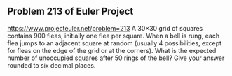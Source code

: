 ## Problem 213 of Euler Project 
https://www.projecteuler.net/problem=213
A 30×30 grid of squares contains 900 fleas, initially one flea per square.
When a bell is rung, each flea jumps to an adjacent square at random (usually 4 possibilities, except for fleas on the edge of the grid or at the corners).
What is the expected number of unoccupied squares after 50 rings of the bell? Give your answer rounded to six decimal places.